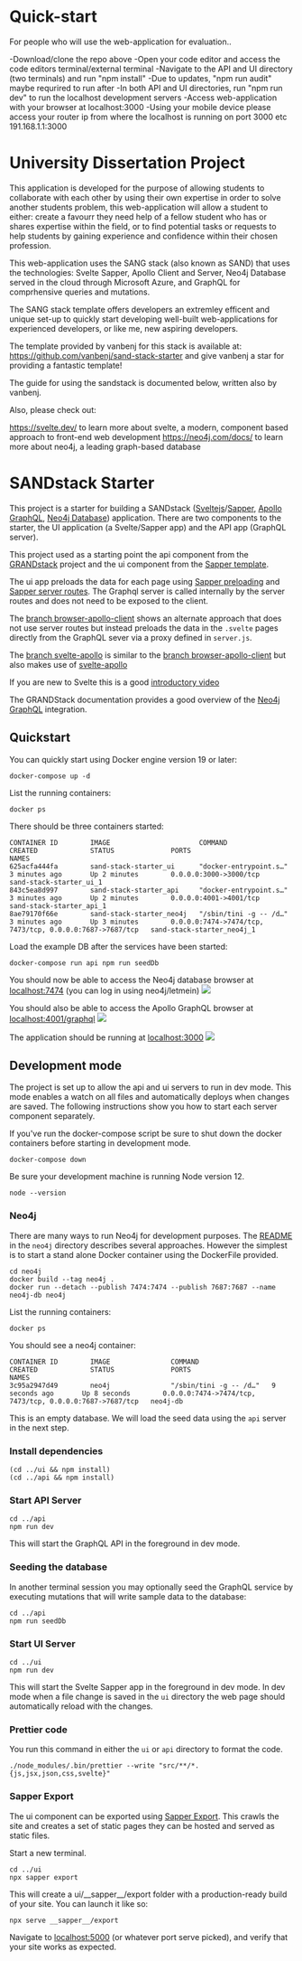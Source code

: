 # Quick-start

For people who will  use the web-application for evaluation..

-Download/clone the repo above
-Open your code editor and access the code editors terminal/external terminal
-Navigate to the API and UI directory (two terminals) and run "npm install"
-Due to updates, "npm run audit" maybe requrired to run after
-In both API and UI directories, run "npm run dev" to run the localhost development servers
-Access web-application with your browser at localhost:3000
-Using your mobile device please access your router ip from where the localhost is running on port 3000 etc 191.168.1.1:3000

# University Dissertation Project

This application is developed for the purpose of allowing students to collaborate with each other by using their own expertise in order to solve another students problem, this web-application will allow a student to either: create a favourr they need help of a fellow student who has or shares expertise within the field, or to find potential tasks or requests to help students by gaining experience and confidence within their chosen profession.

This web-application uses the SANG stack (also known as SAND) that uses the technologies: Svelte Sapper, Apollo Client and Server, Neo4j Database served in the cloud through Microsoft Azure, and GraphQL for comprhensive queries and mutations. 

The SANG stack template offers developers an extremley efficent and unique set-up to quickly start developing well-built web-applications for experienced developers, or like me, new aspiring developers. 

The template provided by vanbenj for this stack is available at: https://github.com/vanbenj/sand-stack-starter and give vanbenj a star for providing a fantastic template! 

The guide for using the sandstack is documented below, written also by vanbenj.

Also, please check out:

https://svelte.dev/ to learn more about svelte, a modern, component based approach to front-end web development
https://neo4j.com/docs/ to learn more about neo4j, a leading graph-based database


# SANDstack Starter

This project is a starter for building a SANDstack ([Sveltejs](https://svelte.dev/)/[Sapper](https://sapper.svelte.dev/), [Apollo GraphQL](https://www.apollographql.com/), [Neo4j Database](https://neo4j.com/neo4j-graph-database/)) application. There are two components to the starter, the UI application (a Svelte/Sapper app) and the API app (GraphQL server).

This project used as a starting point the api component from the [GRANDstack](https://grandstack.io) project and the ui component from the [Sapper template](https://github.com/sveltejs/sapper-template).

The ui app preloads the data for each page using [Sapper preloading](https://sapper.svelte.dev/docs#Preloading) and [Sapper server routes](https://sapper.svelte.dev/docs#Server_routes). The Graphql server is called internally by the server routes and does not need to be exposed to the client.

The [branch browser-apollo-client](https://github.com/vanbenj/sand-stack-starter/tree/browser-apollo-client) shows an alternate approach that does not use server routes but instead preloads the data in the `.svelte` pages directly from the GraphQL sever via a proxy defined in `server.js`.

The [branch svelte-apollo](https://github.com/vanbenj/sand-stack-starter/tree/browser-apollo-client) is similar to the [branch browser-apollo-client](https://github.com/vanbenj/sand-stack-starter/tree/browser-apollo-client) but also makes use of [svelte-apollo](https://github.com/timhall/svelte-apollo)

If you are new to Svelte this is a good [introductory video](https://youtu.be/AdNJ3fydeao)

The GRANDStack documentation provides a good overview of the [Neo4j GraphQL](https://grandstack.io/docs/neo4j-graphql-overview.html) integration.

## Quickstart

You can quickly start using Docker engine version 19 or later:
```
docker-compose up -d
```

List the running containers:
```
docker ps
```
There should be three containers started:
```
CONTAINER ID        IMAGE                      COMMAND                  CREATED             STATUS              PORTS                                                      NAMES
625acfa444fa        sand-stack-starter_ui      "docker-entrypoint.s…"   3 minutes ago       Up 2 minutes        0.0.0.0:3000->3000/tcp                                     sand-stack-starter_ui_1
843c5ea8d997        sand-stack-starter_api     "docker-entrypoint.s…"   3 minutes ago       Up 2 minutes        0.0.0.0:4001->4001/tcp                                     sand-stack-starter_api_1
8ae79170f66e        sand-stack-starter_neo4j   "/sbin/tini -g -- /d…"   3 minutes ago       Up 3 minutes        0.0.0.0:7474->7474/tcp, 7473/tcp, 0.0.0.0:7687->7687/tcp   sand-stack-starter_neo4j_1
```

Load the example DB after the services have been started:
```
docker-compose run api npm run seedDb
```

You should now be able to access the Neo4j database browser at [localhost:7474](http://localhost:7474) (you can log in using neo4j/letmein)
![](img/neo4j-browser.jpg)


You should also be able to access the Apollo GraphQL browser at [localhost:4001/graphql](http://localhost:4001/graphql)
![](img/graphql-browser.jpg)


The application should be running at [localhost:3000](http://localhost:3000)
![](img/app-browser.jpg)

## Development mode

The project is set up to allow the api and ui servers to run in dev mode. This mode enables a watch on all files and automatically deploys when changes are saved. The following instructions show you how to start each server component separately.

If you've run the docker-compose script be sure to shut down the docker containers before starting in development mode.
```
docker-compose down
```

Be sure your development machine is running Node version 12.
```
node --version
```

### Neo4j

There are many ways to run Neo4j for development purposes. The [README](neo4j/README.md) in the `neo4j` directory describes several approaches. However the simplest is to start a stand alone Docker container using the DockerFile provided.

```
cd neo4j
docker build --tag neo4j .
docker run --detach --publish 7474:7474 --publish 7687:7687 --name neo4j-db neo4j
```

List the running containers:
```
docker ps
```

You should see a neo4j container:
```
CONTAINER ID        IMAGE               COMMAND                  CREATED             STATUS              PORTS                                                      NAMES
3c95a2947d49        neo4j               "/sbin/tini -g -- /d…"   9 seconds ago       Up 8 seconds        0.0.0.0:7474->7474/tcp, 7473/tcp, 0.0.0.0:7687->7687/tcp   neo4j-db
```

This is an empty database. We will load the seed data using the `api` server in the next step.

### Install dependencies
```
(cd ../ui && npm install)
(cd ../api && npm install)
```

### Start API Server
```
cd ../api
npm run dev
```
This will start the GraphQL API in the foreground in dev mode.

### Seeding the database
In another terminal session you may optionally seed the GraphQL service by executing mutations that will write sample data to the database:

```
cd ../api
npm run seedDb
```
### Start UI Server
```
cd ../ui
npm run dev
```
This will start the Svelte Sapper app in the foreground in dev mode. In dev mode when a file change is saved in the `ui` directory the web page should automatically reload with the changes.

### Prettier code
You run this command in either the `ui` or `api` directory to format the code.

```
./node_modules/.bin/prettier --write "src/**/*.{js,jsx,json,css,svelte}"
```

### Sapper Export

The ui component can be exported using [Sapper Export](https://sapper.svelte.dev/docs#Exporting). This crawls the site and creates a set of static pages they can be hosted and served as static files.

Start a new terminal.

```
cd ../ui
npx sapper export
```

This will create a ui/\_\_sapper\_\_/export folder with a production-ready build of your site. You can launch it like so:

```
npx serve __sapper__/export
```

Navigate to [localhost:5000](http://localhost:5000) (or whatever port serve picked), and verify that your site works as expected.

